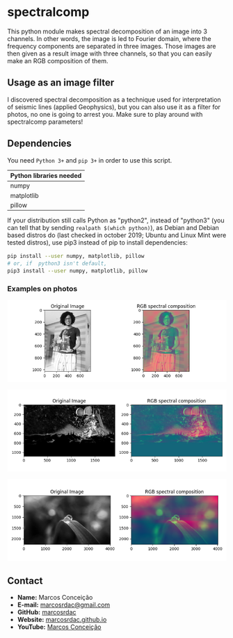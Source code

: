 # spectralcomp

This python module makes spectral decomposition of an image into 3 channels. In other words, the image is led to Fourier domain, where the frequency components are separated in three images. Those images are then given as a result image with three channels, so that you can easily make an RGB composition of them.


## Usage as an image filter

I discovered spectral decomposition as a technique used for interpretation of seismic lines (applied Geophysics), but you can also use it as a filter for photos, no one is going to arrest you. Make sure to play around with spectralcomp parameters!


## Dependencies

You need `Python 3+` and `pip 3+` in order to use this script.

| Python libraries needed |
| - |
| numpy |
| matplotlib |
| pillow |

If your distribution still calls Python as "python2", instead of "python3" (you can tell that by sending `realpath $(which python)`), as Debian and Debian based distros do (last checked in october 2019; Ubuntu and Linux Mint were tested distros), use pip3 instead of pip to install dependencies:

```sh
pip install --user numpy, matplotlib, pillow
# or, if  python3 isn't default,
pip3 install --user numpy, matplotlib, pillow
```


### Examples on photos

<p align="center"><img src="example/me.png" alt="me">

<p align="center"><img src="example/starwars.png" alt="starwars">

<p align="center"><img src="example/waterdroponleaf.png" alt="waterdroponleaf">


## Contact

  - **Name:** Marcos Conceição
  - **E-mail:** [marcosrdac@gmail.com](mailto:marcosrdac@gmail.com)
  - **GitHub:** [marcosrdac](github.com/marcosrdac)
  - **Website:** [marcosrdac.github.io](http://marcosrdac.github.io)
  - **YouTube:** [Marcos Conceição](https://www.youtube.com/channel/UCeMnyCimF8pJjTM5MxFdRlw/)
